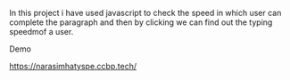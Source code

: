 In this project i have used javascript to check the speed in which user can complete the paragraph and then by clicking we can find out the typing speedmof a user. 

Demo 

https://narasimhatyspe.ccbp.tech/

